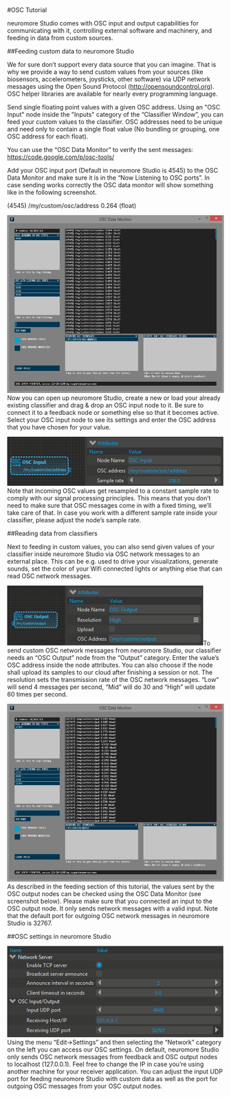 #OSC Tutorial

neuromore Studio comes with OSC input and output capabilities for communicating with it, controlling external software and machinery, and feeding in data from custom sources.

##Feeding custom data to neuromore Studio

We for sure don’t support every data source that you can imagine. That is why we provide a way to send custom values from your sources (like biosensors, accelerometers, joysticks, other software) via UDP network messages using the Open Sound Protocol (http://opensoundcontrol.org). OSC helper libraries are available for nearly every programming language.

Send single floating point values with a given OSC address. Using an "OSC Input" node inside the "Inputs" category of the “Classifier Window”, you can feed your custom values to the classifier. OSC addresses need to be unique and need only to contain a single float value (No bundling or grouping, one OSC address for each float).

You can use the “OSC Data Monitor” to verify the sent messages: https://code.google.com/p/osc-tools/

Add your OSC input port (Default in neuromore Studio is 4545) to the OSC Data Monitor and make sure it is in the “Now Listening to OSC ports”. In case sending works correctly the OSC data monitor will show something like in the following screenshot.

(4545) /my/custom/osc/address 0.264 (float)

![OSC Data Monitor](../neuromoreStudio/Images/OSC/01.png)Now you can open up neuromore Studio, create a new or load your already existing classifier and drag & drop an OSC input node to it. Be sure to connect it to a feedback node or something else so that it becomes active. Select your OSC input node to see its settings and enter the OSC address that you have chosen for your value.

![OSC input node attributes](../neuromoreStudio/Images/OSC/02.png)Note that incoming OSC values get resampled to a constant sample rate to comply with our signal processing principles. This means that you don’t need to make sure that OSC messages come in with a fixed timing, we’ll take care of that. In case you work with a different sample rate inside your classifier, please adjust the node’s sample rate.

##Reading data from classifiers

Next to feeding in custom values, you can also send given values of your classifier inside neuromore Studio via OSC network messages to an external place. This can be e.g. used to drive your visualizations, generate sounds, set the color of your Wifi connected lights or anything else that can read OSC network messages.

![OSC output node attributes](../neuromoreStudio/Images/OSC/03.png)To send custom OSC network messages from neuromore Studio, our classifier needs an “OSC Output” node from the “Output” category. Enter the value’s OSC address inside the node attributes. You can also choose if the node shall upload its samples to our cloud after finishing a session or not. The resolution sets the transmission rate of the OSC network messages. “Low” will send 4 messages per second, “Mid” will do 30 and “High” will update 60 times per second.

![OSC Data Monitor](../neuromoreStudio/Images/OSC/04.png)As described in the feeding section of this tutorial, the values sent by the OSC output nodes can be checked using the OSC Data Monitor (see screenshot below). Please make sure that you connected an input to the OSC output node. It only sends network messages with a valid input. Note that the default port for outgoing OSC network messages in neuromore Studio is 32767.

##OSC settings in neuromore Studio

![Network settings](../neuromoreStudio/Images/OSC/05.png)Using the menu “Edit->Settings” and then selecting the “Network” category on the left you can access our OSC settings. On default, neuromore Studio only sends OSC network messages from feedback and OSC output nodes to localhost (127.0.0.1). Feel free to change the IP in case you’re using another machine for your receiver application. You can adjust the input UDP port for feeding neuromore Studio with custom data as well as the port for outgoing OSC messages from your OSC output nodes.
